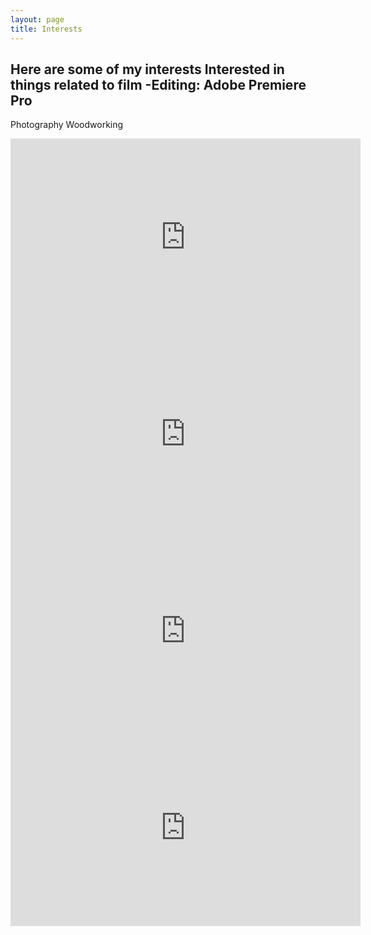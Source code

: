 ```yaml
---
layout: page
title: Interests
---
```


Here are some of my interests
Interested in things related to film
-Editing: Adobe Premiere Pro
-
Photography
Woodworking


<!-- <iframe width="420" height="315"
src="https://www.youtube.com/watch?v=0IENwmScTAA">
</iframe> -->
<iframe width="560" height="315" src="https://www.youtube.com/embed/0IENwmScTAA" title="YouTube video player" frameborder="0" allow="accelerometer; autoplay; clipboard-write; encrypted-media; gyroscope; picture-in-picture" allowfullscreen></iframe>

<iframe width="560" height="315" src="https://www.youtube.com/embed/HO6t-RNhe2s" title="YouTube video player" frameborder="0" allow="accelerometer; autoplay; clipboard-write; encrypted-media; gyroscope; picture-in-picture" allowfullscreen></iframe>

<iframe width="560" height="315" src="https://www.youtube.com/embed/fBCtG1DDT8g" title="YouTube video player" frameborder="0" allow="accelerometer; autoplay; clipboard-write; encrypted-media; gyroscope; picture-in-picture" allowfullscreen></iframe>

<iframe width="560" height="315" src="https://www.youtube.com/embed/b5_Mq3U_Ptw" title="YouTube video player" frameborder="0" allow="accelerometer; autoplay; clipboard-write; encrypted-media; gyroscope; picture-in-picture" allowfullscreen></iframe>